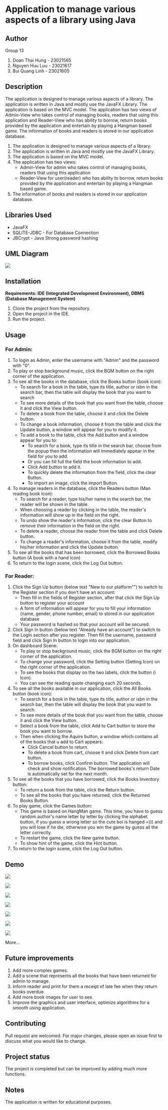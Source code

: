 # Application to manage various aspects of a library using Java

## Author
Group 13
1. Doan Thai Hung - 23021565
2. Nguyen Huu Luu - 23021617
3. Bui Quang Linh - 23021605

## Description
The application is designed to manage various aspects of a library. The application is written in Java and mostly use 
the JavaFX Library. The application is based on the MVC model. The application has two views of Admin-View who takes 
control of managing books, readers that using this application and Reader-View who has ability to borrow, return books 
provided by the application and entertain by playing a Hangman based game. The information of books and readers is 
stored in our application database.
1. The application is designed to manage various aspects of a library.
2. The application is written in Java and mostly use the JavaFX Library.
3. The application is based on the MVC model.
4. The application has two views:
   + Admin-View for admin who takes control of managing books, readers that using this application
   + Reader-View for user(reader) who has ability to borrow, return books provided by the application
   and entertain by playing a Hangman based game.
5. The information of books and readers is stored in our application database.

## Libraries Used
- JavaFX 
- SQLITE-JDBC - For Database Connection
- JBCrypt - Java Strong password hashing

## UML Diagram
<p>
<img src="src\main\resources\ReadmeImg\tree.png">
</p>

## Installation
__Requirements: IDE (Integrated Development Environment), DBMS (Database Management System)__
1. Clone the project from the repository.
2. Open the project in the IDE.
3. Run the project.

## Usage
### For Admin:
1. To login as Admin, enter the username with "Admin" and the password with "0".
2. To play or stop background music, click the BGM button on the right corner of the application.
3. To see all the books in the database, click the Books button (book icon):
    + To search for a book in the table, type its title, author or isbn in the search bar, then the table will display 
    the book that you want to search 
    + To see more details of the book that you want from the table, choose it and click the View button.
    + To delete a book from the table, choose it and click the Delete button.
    + To change a book information, choose it from the table and click the Update button, a window will appear for you
    to modify it.
    + To add a book to the table, click the Add button and a window appear for you to:
      - To search for a book, type its title in the search bar, choose from the popup then the ìnformation will 
      immediately appear in the field for you to add.
      - Or you can fill full the field the book information to add.
      - Click Add button to add it.
      - To quickly delete the information from the field, click the clear Button.
      - To import an image, click the import Button.
4. To manage readers in the database, click the Readers button (Man reading book Icon):
    + To search for a reader, type his/her name in the search bar, the reader will be shown in the table.
    + When choosing a reader by clicking in the table, the reader's information will show up in the field on the right.
    + To undo show the reader's information, click the clear Button to remove their information in the field on the 
    right.
    + To delete a reader, choose the reader from the table and click Delete button.
    + To change a reader's information, choose it from the table, modify his/her information and click the Update button.
5. To see all the books that has been borrowed, click the Borrowed Books button (A book with a hand Icon)
6. To return to the login scene, click the Log Out button.
### For Reader:
1. Click the Sign Up button (below text "New to our platform"") to switch to the Register section if you don't have an account:
    + Then fill in the fields of Register section, after that click the Sign Up button to register your account
    + A form of information will appear for you to fill your information (name, gender, phone number, email) to stored 
    in our application database
    + Your password is hashed so that your account will be secured.
2. Click Sign In button (below text "Already have an account") to switch to the Login section after you register. Then
fill the username, password field and click Sign In button to login into our application.
3. On dashboard Scene:
   + To play or stop background music, click the BGM button on the right corner of the application. 
   + To change your password, click the Setting button (Setting Icon) on the right corner of the application.
   + To see the books that display on the two labels, click the button (i Icon).
   + You can see the reading quote changing each 20 seconds.
4. To see all the books available in our application, click the All Books button (book icon):
   +  To search for a book in the table, type its title, author or isbn in the search bar, then the table will display
      the book that you want to search.
   + To see more details of the book that you want from the table, choose it and click the View button.
   + Select a book from the table, click Add to Cart button to store the book you want to borrow.
   + Then when clicking the Aquire button, a window which contains all of the books that u add to Cart appears:
     - Click Cancel button to return.
     - To delete a book from cart, choose it and click Delete from cart button.
     - To borrow books, click Confirm button. The application will check and show notification. The borrowed books's
     return Date is automatically set for the next month. 
5. To see all the books that you have borrowed, click the Books Inventory button:
   + To return a book from the table, click the Return button.
   + To see all the books that you have returned, click the Returned Books Button.
6. To play game, click the Games button:
   + This game is based on HangMan game. This time, you have to guess random author's name letter by letter by clicking
   the alphabet button, if you guess a wrong letter so the cute boi is hanged =))) and you will lose if he die, otherwise
   you win the game by guess all the letter correctly.
   + To restart the game, click the New game button.
   + To show hint of the game, click the Hint button.
7. To return to the login scene, click the Log Out button.

## Demo
<p>
<img src="src\main\resources\ReadmeImg\demo4.jpg">
</p>
<p>
<img src="src\main\resources\ReadmeImg\demo5.jpg">
</p>
<p>
<img src="src\main\resources\ReadmeImg\demo7.jpg">
</p>
<p>
<img src="src\main\resources\ReadmeImg\demo6.jpg">
</p>
<p>
<img src="src\main\resources\ReadmeImg\demo3.jpg">
</p>
<p>
<img src="src\main\resources\ReadmeImg\demo1.jpg">
</p>
<p>
<img src="src\main\resources\ReadmeImg\demo2.jpg">
</p>

More...

## Future improvements
1. Add more complex games.
2. Add a scene that represents all the books that have been returned for admin to manage.
3. Inform reader and print for them a receipt of late fee when they return books overdue.
4. Add more book images for user to see.
5. Improve the graphics and user interface, optimize algorithms for a smooth using application.

## Contributing
Pull request are welcomed. For major changes, please open an issue first to discuss what you would like to change. 

## Project status
The project is completed but can be improved by adding much more functions.

## Notes
The application is written for educational purposes.